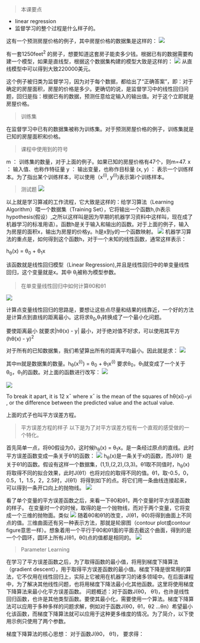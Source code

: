 > 本课要点

- linear regression
- 监督学习的整个过程是什么样子的。


这有一个预测房屋价格的例子，其中房屋价格的数据集是这样的：
![](/assets/house_price_example.png)

有一套1250feet<sup>2</sup> 的房子，想要知道这套房子能卖多少钱。根据已有的数据需要构建一个模型，如果是直线型，根据这个数据集构建的模型大致是这样的：
![](/assets/house_price_example2.png)
从直线模型中可以得到大致220000美元。

这个例子被归类为监督学习，因为对于每个数据，都给出了“正确答案”，即：对于确定的房屋面积，房屋的价格是多少。更确切的说，是监督学习中的线性回归问题，回归是指：根据已有的数据，预测任意给定输入的输出值。对于这个立即就是房屋价格。


> 训练集

在监督学习中已有的数据集被称为训练集。对于预测房屋价格的例子，训练集就是已知的房屋面积和价格。

> 课程中使用到的符号

   m ： 训练集的数量，对于上面的例子。如果已知的房屋价格有47个，则m=47.
   x ： 输入值、也称作特征量
   y ： 输出变量，也称作目标量
   (x, y) ： 表示一个训练样本。为了指出某个训练样本，可以使用（x<sup>(i)</sup>, y<sup>(i)</sup>)表示第i个训练样本。
   
   
> 测试题
![](/assets/house_price_test1.png)

以上就是学习算减的工作流程，它大致是这样的：给学习算法（Learning Algorithm）喂一个数据集（Training Set），它将输出一个函数h,(h表示hypothesis(假设）,之所以这样叫是因为早期的机器学习资料中这样叫，现在成了机器学习的标准用语）。函数h是关于输入和输出的函数。对于上面的例子，输入为房屋的面积x，输出为房屋的价格y。h是x到y的一个函数映射。
![](/assets/training_model.png)
机器学习算法的重点是，如何得到这个函数h，对于一个未知的线性函数，通常这样表示：

h<sub>θ</sub>(x) = θ<sub>0</sub> + θ<sub>1</sub>x

该函数就是线性回归模型（Linear Regression),并且是线性回归中的单变量线性回归，这个变量就是x。其中 θ<sub>i</sub>被称为模型参数。

> 在单变量线性回归中如何计算θ0和θ1

![](/assets/learning_algorithm.png)

计算点变量线性回归的思路是，要想让这些点尽量和结果的线靠近，一个好的方法是计算点到直线的距离最小。这将求θ<sub>0</sub>,θ<sub>1</sub>转换成了一个最小化问题。

要使距离最小 就要求|hθ(x) - y| 最小，对于绝对值不好求，可以使用其平方
(hθ(x) - y)<sup>2</sup>

对于所有的已知数据集，我们希望算出所有的距离平均最小。因此就是求：
![](/assets/learning_algorithm1.png)

其中m就是数据集的数量。h<sub>θ</sub>(x<sup>(i)</sup>) = θ<sub>0</sub> + θ<sub>1</sub>x<sup>(i)</sup>
要求θ<sub>0</sub>，θ<sub>1</sub>就变成了一个关于θ<sub>0</sub>，θ<sub>1</sub>的函数。对上面的函数进行改写：
![](/assets/liner_function1.png)

![](/assets/liner_function2.png)

To break it apart, it is 12 x¯ where x¯ is the mean of the squares of hθ(xi)−yi , or the difference between the predicted value and the actual value.

上面的式子也叫平方误差方程。



> 平方误差方程的样子
以下是为了对平方误差方程有一个直观的感受做的一个特化。

首先简单一点，将θ0假设为0，这时候h<sub>θ</sub>(x) =  θ<sub>1</sub>x。是一条经过原点的直线。此时平方误差函数变成一条关于θ1的函数：
![](/assets/linear_function3.png)
h<sub>θ</sub>(x)是一条关于x的函数，而J(θ1）是关于θ1的函数。假设有这样一个数据集，(1,1),(2,2),(3,3)。θ1取不同值时，h<sub>θ</sub>(x)将取得不同的拟合效果，此时J(θ1）也将对应的取得不同的值。θ1，取-0.5，0，0.5，1，1.5，2，2.5时，J(θ1）将得到如下的点。将它们用一条曲线连接起来，可以得到一条开口向上的抛物线。
![](/assets/linear_function4.png)

看了单个变量的平方误差函数之后，来看一下θ0和θ1，两个变量时平方误差函数的样子。
在变量时一个的时候，取得的是一个抛物线，而对于两个变量，它将变成一个三维的抛物面。类似
![](/assets/linear_function5.png)
随着θ0和θ1的改变，J(θ1，θ0)将得到曲面上不同点的值。三维曲面还有另一种表示方法，那就是轮廓图（contour plot或contour figure意思一样）。想象着用一个平行于θ0和θ1面的平面去截这个曲面，得到的是一个个圆环，圆环上所有J(θ1，θ0)点的值都是相同的。
![](/assets/linear_function6.png)


> Parameter Learning

在学习了平方误差函数之后，为了取得函数的最小值，将用到梯度下降算法（gradient descent），用于取得平方误差函数的最小值。梯度下降是很常用的算法，它不仅用在线性回归上，实际上它被用在机器学习的诸多领域中。在后面课程中，为了解决其他线性问题，也将用梯度下降法最小化其他函数。这里将使用梯度下降算法来最小化平方误差函数。
问题概述：对于函数J(θ0， θ1)，也许是线性回归函数，也许是其他类型函数。要使其最小化，需要使用一个算法。梯度下降算法可以应用于多种多样的问题求解，例如对于函数J(θ0，θ1，θ2 ...θn）希望最小化该函数，而梯度下降算法就可以应用于这种更多维度的情况。为了简介，以下使用示例只使用了两个参数。

梯度下降算法的核心思想：
对于函数J(θ0， θ1)，
要求得：$$$$




